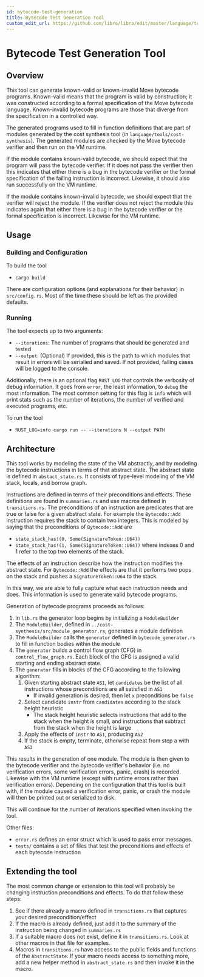 ```yaml
---
id: bytecode-test-generation
title: Bytecode Test Generation Tool
custom_edit_url: https://github.com/libra/libra/edit/master/language/tools/test_generation/README.md
---
```


# Bytecode Test Generation Tool

## Overview

This tool can generate known-valid or known-invalid Move bytecode programs.
Known-valid means that the program is valid by construction; it was constructed
according to a formal specification of the Move bytecode language. Known-invalid
bytecode programs are those that diverge from the specification in a controlled way.

The generated programs used to fill in function definitions that are part of modules
generated by the cost synthesis tool (in `language/tools/cost-synthesis`). The generated
modules are checked by the Move bytecode verifier and then run on the VM runtime.

If the module contains known-valid bytecode, we should expect that the program will
pass the bytecode verifier. If it does not pass the verifier then this indicates that either
there is a bug in the bytecode verifier or the formal specification of the failing
instruction is incorrect. Likewise, it should also run successfully on the VM runtime.

If the module contains known-invalid bytecode, we should expect that the verifier will
reject the module. If the verifier does not reject the module this indicates again
that either there is a bug in the bytecode verifier or the formal specification is
incorrect. Likewise for the VM runtime.

## Usage

### Building and Configuration

To build the tool
- `cargo build`

There are configuration options (and explanations for their behavior) in `src/config.rs`.
Most of the time these should be left as the provided defaults.

### Running

The tool expects up to two arguments:
- `--iterations`: The number of programs that should be generated and tested
- `--output`: (Optional) If provided, this is the path to which modules that result in errors will be serialied and saved. If not provided, failing cases will be logged to the console.

Additionally, there is an optional flag `RUST_LOG` that controls the verbosity of debug
information. It goes from `error`, the least information, to `debug` the most information.
The most common setting for this flag is `info` which will print stats such as the number
of iterations, the number of verified and executed programs, etc.

To run the tool
- `RUST_LOG=info cargo run -- --iterations N --output PATH`

## Architecture

This tool works by modeling the state of the VM abstractly, and by modeling the bytecode
instructions in terms of that abstract state. The abstract state is defined in
`abstact_state.rs`. It consists of type-level modeling of the VM stack, locals, and borrow
graph.

Instructions are defined in terms of their preconditions and effects. These definitions are
found in `summaries.rs` and use macros defined in `transitions.rs`. The preconditions of
an instruction are predicates that are true or false for a given abstract state. For example
the `Bytecode::Add` instruction requires the stack to contain two integers. This is modeled
by saying that the preconditions of `Bytecode::Add` are
- `state_stack_has!(0, Some(SignatureToken::U64))`
- `state_stack_has!(1, Some(SignatureToken::U64))`
where indexes 0 and 1 refer to the top two elements of the stack.

The effects of an instruction describe how the instruction modifies the abstract state. For
`Bytecode::Add` the effects are that it performs two pops on the stack and pushes a
`SignatureToken::U64` to the stack.

In this way, we are able to fully capture what each instruction needs and does.
This information is used to generate valid bytecode programs.

Generation of bytecode programs proceeds as follows:
1. In `lib.rs` the generator loop begins by initializing a `ModuleBuilder`
2. The `ModuleBuilder`, defined in `../cost-synthesis/src/module_generator.rs`, generates a module definition
3. The `ModuleBuilder` calls the `generator` defined in `bytecode_generator.rs` to fill in function bodies within the module
4. The `generator` builds a control flow graph (CFG) in `control_flow_graph.rs`. Each block of the CFG is assigned a valid starting and ending abstract state.
5. The `generator` fills in blocks of the CFG according to the following algorithm:
    1. Given starting abstract state `AS1`, let `candidates` be the list of all instructions whose preconditions are all satisfied in `AS1`
        - If invalid generation is desired, then let `x` preconditions be `false`
    2. Select candidate `instr` from `candidates` according to the stack height heuristic
        - The stack height heuristic selects instructions that add to the stack when the height is small, and instructions that subtract from the stack when the height is large
    3. Apply the effects of `instr` to `AS1`, producing `AS2`
    4. If the stack is empty, terminate, otherwise repeat from step a with `AS2`

This results in the generation of one module. The module is then given to the bytecode
verifier and the bytecode verifier's behavior (i.e. no verification errors, some verification
errors, panic, crash) is recorded. Likewise with the VM runtime (except with runtime errors
rather than verification errors). Depending on the configuration that this tool is built
with, if the module caused a verification error, panic, or crash the module will then be
printed out or serialized to disk.

This will continue for the number of iterations specified when invoking the tool.

Other files:
- `error.rs` defines an error struct which is used to pass error messages.
- `tests/` contains a set of files that test the preconditions and effects of each bytecode instruction

## Extending the tool

The most common change or extension to this tool will probably be changing instruction
preconditions and effects. To do that follow these steps:
1. See if there already a macro defined in `transitions.rs` that captures your desired precondition/effect
2. If the macro is already defined, just add it to the summary of the instruction being changed in `summaries.rs`
3. If a suitable macro does not exist, define it in `transitions.rs`. Look at other macros in that file for examples.
4. Macros in `transitions.rs` have access to the public fields and functions of the `AbstractState`. If your macro needs access to something more, add a new helper method in `abstract_state.rs` and then invoke it in the macro.
